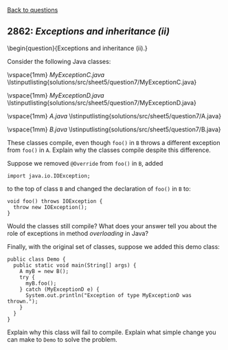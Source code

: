 [Back to questions](../README.md)

## 2862: *Exceptions and inheritance (ii)*

\begin{question}{Exceptions and inheritance (ii).}

Consider the following Java classes:

\vspace{1mm}
*MyExceptionC.java*
\lstinputlisting{solutions/src/sheet5/question7/MyExceptionC.java}

\vspace{1mm}
*MyExceptionD.java*
\lstinputlisting{solutions/src/sheet5/question7/MyExceptionD.java}

\vspace{1mm}
*A.java*
\lstinputlisting{solutions/src/sheet5/question7/A.java}

\vspace{1mm}
*B.java*
\lstinputlisting{solutions/src/sheet5/question7/B.java}

These classes compile, even though `foo()` in `B` throws a different exception from `foo()` in `A`.  Explain why
the classes compile despite this difference.

Suppose we removed `@Override` from `foo()` in `B`, added

```
import java.io.IOException;
```

to the top of class `B` and changed the declaration of `foo()` in `B` to:

```
void foo() throws IOException {
  throw new IOException();
}
```

Would the classes still compile?  What does your answer tell you about the role of exceptions in method *overloading* in Java?

Finally, with the original set of classes, suppose we added this demo class:

```
public class Demo {
  public static void main(String[] args) {
    A myB = new B();
    try {
      myB.foo();
    } catch (MyExceptionD e) {
      System.out.println("Exception of type MyExceptionD was thrown.");
    }
  }
}
```

Explain why this class will fail to compile.  Explain what simple change you can make to `Demo` to solve the problem.


